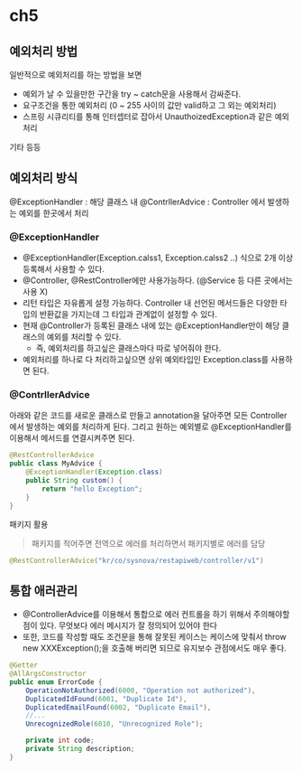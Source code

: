 # ch5

## 예외처리 방법

일반적으로 예외처리를 하는 방법을 보면

- 예외가 날 수 있을만한 구간을 try ~ catch문을 사용해서 감싸준다.
- 요구조건을 통한 예외처리 (0 ~ 255 사이의 값만 valid하고 그 외는 예외처리)
- 스프링 시큐리티를 통해 인터셉터로 잡아서 UnauthoizedException과 같은 예외처리

기타 등등

## 예외처리 방식

@ExceptionHandler : 해당 클래스 내
@ContrllerAdvice : Controller 에서 발생하는 예외를 한곳에서 처리

### @ExceptionHandler

- @ExceptionHandler(Exception.calss1, Exception.calss2 ..) 식으로 2개 이상 등록해서 사용할 수 있다.
- @Controller, @RestController에만 사용가능하다. (@Service 등 다른 곳에서는 사용 X)
- 리턴 타입은 자유롭게 설정 가능하다. Controller 내 선언된 메서드들은 다양한 타입의 반환값을 가지는데 그 타입과 관계없이 설정할 수 있다.
- 현재 @Controller가 등록된 클래스 내에 있는 @ExceptionHandler만이 해당 클래스의 예외를 처리할 수 있다.
  - 즉, 예외처리를 하고싶은 클래스마다 따로 넣어줘야 한다.
- 예외처리를 하나로 다 처리하고싶으면 상위 예외타입인 Exception.class를 사용하면 된다.

### @ContrllerAdvice

아래와 같은 코드를 새로운 클래스로 만들고 annotation을 달아주면 모든 Controller에서 발생하는 예외를 처리하게 된다.
그리고 원하는 예외별로 @ExceptionHandler를 이용해서 메서드를 연결시켜주면 된다.

```java
@RestControllerAdvice
public class MyAdvice {
    @ExceptionHandler(Exception.class)
    public String custom() {
        return "hello Exception";
    }
}
```

패키지 활용

> 패키지를 적어주면 전역으로 에러를 처리하면서 패키지별로 에러를 담당

```java
@RestControllerAdvice("kr/co/sysnova/restapiweb/controller/v1")
```

## 통합 애러관리

- @ControllerAdvice를 이용해서 통합으로 에러 컨트롤을 하기 위해서 주의해야할 점이 있다. 무엇보다 에러 메시지가 잘 정의되어 있어야 한다
- 또한, 코드를 작성할 때도 조건문을 통해 잘못된 케이스는 케이스에 맞춰서 throw new XXXException();을 호출해 버리면 되므로 유지보수 관점에서도 매우 좋다.

```java
@Getter
@AllArgsConstructor
public enum ErrorCode {
    OperationNotAuthorized(6000, "Operation not authorized"),
    DuplicatedIdFound(6001, "Duplicate Id"),
    DuplicatedEmailFound(6002, "Duplicate Email"),
    //...
    UnrecognizedRole(6010, "Unrecognized Role");

    private int code;
    private String description;
}
```
